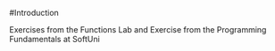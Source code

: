 #Introduction

Exercises from the Functions Lab and Exercise from the Programming Fundamentals at SoftUni
